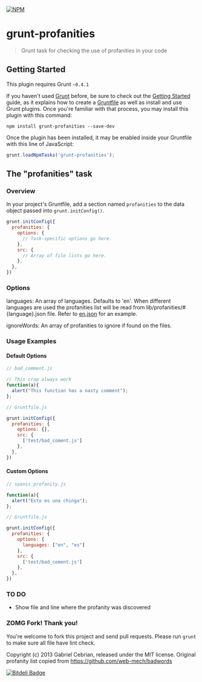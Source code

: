 [![NPM](https://nodei.co/npm/grunt-profanities.png)](https://nodei.co/npm/grunt-profanities/)

# grunt-profanities

> Grunt task for checking the use of profanities in your code

## Getting Started
This plugin requires Grunt `~0.4.1`

If you haven't used [Grunt](http://gruntjs.com/) before, be sure to check out the [Getting Started](http://gruntjs.com/getting-started) guide, as it explains how to create a [Gruntfile](http://gruntjs.com/sample-gruntfile) as well as install and use Grunt plugins. Once you're familiar with that process, you may install this plugin with this command:

```shell
npm install grunt-profanities --save-dev
```

Once the plugin has been installed, it may be enabled inside your Gruntfile with this line of JavaScript:

```js
grunt.loadNpmTasks('grunt-profanities');
```

## The "profanities" task

### Overview
In your project's Gruntfile, add a section named `profanities` to the data object passed into `grunt.initConfig()`.

```js
grunt.initConfig({
  profanities: {
    options: {
      // Task-specific options go here.
    },
    src: {
      // Array of file lists go here.
    },
  },
})
```

### Options

languages: An array of languages. Defaults to 'en'. When different languages are used the profanities list will be read from lib/profanities/#{language}.json file. Refer to [en.json](https://github.com/gabceb/grunt-profanities/blob/master/lib/profanities/en.json) for an example.

ignoreWords: An array of profanities to ignore if found on the files.

### Usage Examples

#### Default Options

```js
// bad_comment.js

// This crap always work
function(a){
  alert("This function has a nasty comment");
};

```

```js
// Gruntfile.js

grunt.initConfig({
  profanities: {
    options: {},
    src: {
      ['test/bad_coment.js']
    },
  },
})
```

#### Custom Options

```js
// spanis_profanity.js

function(a){
  alert("Esto es una chinga");
};

```

```js
// Gruntfile.js

grunt.initConfig({
  profanities: {
    options: {
      languages: ["en", "es"]
    },
    src: {
      ['test/bad_coment.js']
    },
  },
})
```

### TO DO

- Show file and line where the profanity was discovered

### ZOMG Fork! Thank you!

You're welcome to fork this project and send pull requests. Please run `grunt` to make sure all file have lint check.

Copyright (c) 2013 Gabriel Cebrian, released under the MIT license. Original profanity list copied from https://github.com/web-mech/badwords


[![Bitdeli Badge](https://d2weczhvl823v0.cloudfront.net/gabceb/grunt-profanities/trend.png)](https://bitdeli.com/free "Bitdeli Badge")

